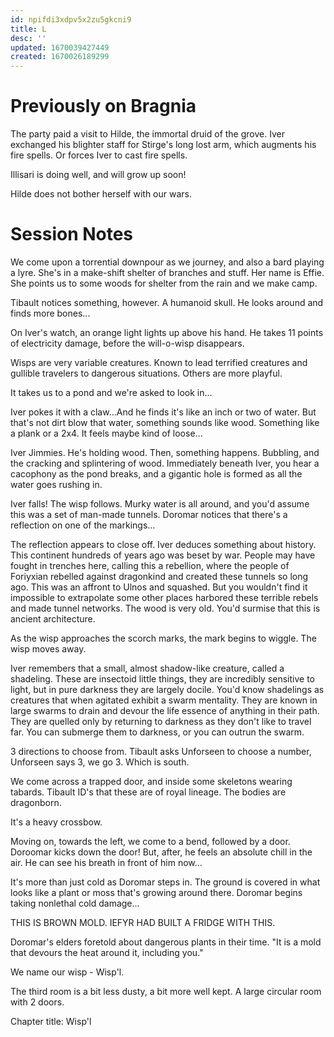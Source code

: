 ```yaml
---
id: npifdi3xdpv5x2zu5gkcni9
title: L
desc: ''
updated: 1670039427449
created: 1670026189299
---
```

# Previously on Bragnia
The party paid a visit to Hilde, the immortal druid of the grove. Iver exchanged his blighter staff for Stirge's long lost arm, which augments his fire spells. Or forces Iver to cast fire spells.

Illisari is doing well, and will grow up soon!

Hilde does not bother herself with our wars.

# Session Notes
We come upon a torrential downpour as we journey, and also a bard playing a lyre. She's in a make-shift shelter of branches and stuff. Her name is Effie. She points us to some woods for shelter from the rain and we make camp.

Tibault notices something, however. A humanoid skull. He looks around and finds more bones...

On Iver's watch, an orange light lights up above his hand. He takes 11 points of electricity damage, before the will-o-wisp disappears.

Wisps are very variable creatures. Known to lead terrified creatures and gullible travelers to dangerous situations. Others are more playful. 

It takes us to a pond and we're asked to look in...

Iver pokes it with a claw...And he finds it's like an inch or two of water. But that's not dirt blow that water, something sounds like wood. Something like a plank or a 2x4. It feels maybe kind of loose...

Iver Jimmies. He's holding wood. Then, something happens. Bubbling, and the cracking and splintering of wood. Immediately beneath Iver, you hear a cacophony as the pond breaks, and a gigantic hole is formed as all the water goes rushing in.

Iver falls! The wisp follows. Murky water is all around, and you'd assume this was a set of man-made tunnels. Doromar notices that there's a reflection on one of the markings...

The reflection appears to close off. Iver deduces something about history. This continent hundreds of years ago was beset by war. People may have fought in trenches here, calling this a rebellion, where the people of Foriyxian rebelled against dragonkind and created these tunnels so long ago. This was an affront to Ulnos and squashed. But you wouldn't find it impossible to extrapolate some other places harbored these terrible rebels and made tunnel networks. The wood is very old. You'd surmise that this is ancient architecture. 

As the wisp approaches the scorch marks, the mark begins to wiggle. The wisp moves away.

Iver remembers that a small, almost shadow-like creature, called a shadeling. These are insectoid little things, they are incredibly sensitive to light, but in pure darkness they are largely docile. You'd know shadelings as creatures that when agitated exhibit a swarm mentality. They are known in large swarms to drain and devour the life essence of anything in their path. They are quelled only by returning to darkness as they don't like to travel far. You can submerge them to darkness, or you can outrun the swarm.

3 directions to choose from. Tibault asks Unforseen to choose a number, Unforseen says 3, we go 3. Which is south. 

We come across a trapped door, and inside some skeletons wearing tabards. Tibault ID's that these are of royal lineage. The bodies are dragonborn. 

It's a heavy crossbow. 

Moving on, towards the left, we come to a bend, followed by a door. Doroomar kicks down the door! But, after, he feels an absolute chill in the air. He can see his breath in front of him now...

It's more than just cold as Doromar steps in. The ground is covered in what looks like a plant or moss that's growing around there. Doromar begins taking nonlethal cold damage...

THIS IS BROWN MOLD. IEFYR HAD BUILT A FRIDGE WITH THIS.

Doromar's elders foretold about dangerous plants in their time. "It is a mold that devours the heat around it, including you." 

We name our wisp - Wisp'l. 

The third room is a bit less dusty, a bit more well kept. A large circular room with 2 doors. 

Chapter title: Wisp'l